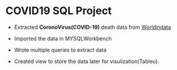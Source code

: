 # COVID19 SQL Project

* Extracted **CoronoVirus(COVID-19)** death data from [Worldindata](https://ourworldindata.org/covid-deaths)

* Imported the data in MYSQLWorkbench

* Wrote multiple queries to extract data

* Created view to store the data later for visulization(Tableu). 

